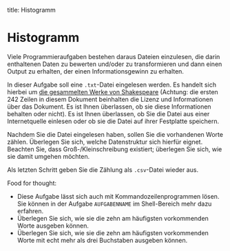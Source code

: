 title: Histogramm

# Histogramm

Viele Programmieraufgaben bestehen daraus Dateien einzulesen, die darin enthaltenen Daten zu bewerten und/oder zu transformieren und dann einen Output zu erhalten, der einen Informationsgewinn zu erhalten.

In dieser Aufgabe soll eine `.txt`-Datei eingelesen werden. Es handelt sich hierbei um [die gesammelten Werke von Shakespeare](https://ocw.mit.edu/ans7870/6/6.006/s08/lecturenotes/files/t8.shakespeare.txt) (Achtung: die ersten 242 Zeilen in diesem Dokument beinhalten die Lizenz und Informationen über das Dokument. Es ist Ihnen überlassen, ob sie diese Informationen behalten oder nicht). Es ist Ihnen überlassen, ob Sie die Datei aus einer Internetquelle einlesen oder ob sie die Datei auf ihrer Festplatte speichern.

Nachdem Sie die Datei eingelesen haben, sollen Sie die vorhandenen Worte zählen. Überlegen Sie sich, welche Datenstruktur sich hierfür eignet. Beachten Sie, dass Groß-/Kleinschreibung existiert; überlegen Sie sich, wie sie damit umgehen möchten.

Als letzten Schritt geben Sie die Zählung als `.csv`-Datei wieder aus.

Food for thought:

- Diese Aufgabe lässt sich auch mit Kommandozeilenprogrammen lösen. Sie können in der Aufgabe `AUFGABENNAME` im Shell-Bereich mehr dazu erfahren.
- Überlegen Sie sich, wie sie die zehn am häufigsten vorkommenden Worte ausgeben können.
- Überlegen Sie sich, wie sie die zehn am häufigsten vorkommenden Worte mit echt mehr als drei Buchstaben ausgeben können.
